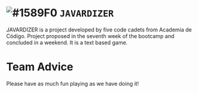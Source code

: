 # ![#1589F0](https://via.placeholder.com/15/1589F0/000000?text=+) `JAVARDIZER`

JAVARDIZER is a project developed by five code cadets from Academia de Código. 
Project proposed in the seventh week of the bootcamp and concluded in a weekend.
It is a text based game.

# Team Advice 

Please have as much fun playing as we have doing it!
